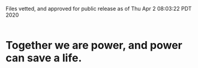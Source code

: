 Files vetted, and approved for public release as of Thu Apr  2 08:03:22 PDT 2020<br><br><h1>Together we are power, and power can save a life.</h1>
